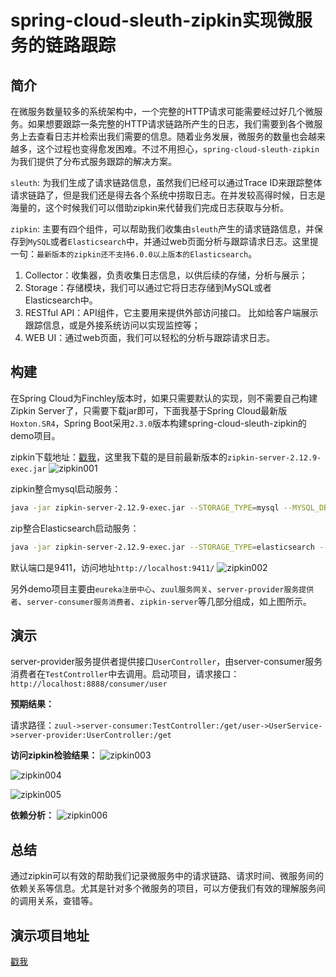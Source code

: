 # spring-cloud-sleuth-zipkin实现微服务的链路跟踪

## 简介
在微服务数量较多的系统架构中，一个完整的HTTP请求可能需要经过好几个微服务。如果想要跟踪一条完整的HTTP请求链路所产生的日志，我们需要到各个微服务上去查看日志并检索出我们需要的信息。随着业务发展，微服务的数量也会越来越多，这个过程也变得愈发困难。不过不用担心，`spring-cloud-sleuth-zipkin`为我们提供了分布式服务跟踪的解决方案。

`sleuth`: 为我们生成了请求链路信息，虽然我们已经可以通过Trace ID来跟踪整体请求链路了，但是我们还是得去各个系统中捞取日志。在并发较高得时候，日志是海量的，这个时候我们可以借助zipkin来代替我们完成日志获取与分析。

`zipkin`: 主要有四个组件，可以帮助我们收集由`sleuth`产生的请求链路信息，并保存到`MySQL`或者`Elasticsearch`中，并通过web页面分析与跟踪请求日志。这里提一句：`最新版本的zipkin还不支持6.0.0以上版本的Elasticsearch`。

1. Collector：收集器，负责收集日志信息，以供后续的存储，分析与展示；
2. Storage：存储模块，我们可以通过它将日志存储到MySQL或者Elasticsearch中。
3. RESTful API：API组件，它主要用来提供外部访问接口。 比如给客户端展示跟踪信息，或是外接系统访问以实现监控等；
4. WEB UI：通过web页面，我们可以轻松的分析与跟踪请求日志。

## 构建

在Spring Cloud为Finchley版本时，如果只需要默认的实现，则不需要自己构建Zipkin Server了，只需要下载jar即可，下面我基于Spring Cloud最新版`Hoxton.SR4`，Spring Boot采用`2.3.0`版本构建spring-cloud-sleuth-zipkin的demo项目。

zipkin下载地址：[戳我](https://dl.bintray.com/openzipkin/maven/io/zipkin/java/zipkin-server/)，这里我下载的是目前最新版本的`zipkin-server-2.12.9-exec.jar`
![zipkin001](https://img.gathub.cn/halo/e800939f6ea61dcbb2af57875946fc6a.png)

zipkin整合mysql启动服务：
```bash
java -jar zipkin-server-2.12.9-exec.jar --STORAGE_TYPE=mysql --MYSQL_DB=zipkin --MYSQL_USER=root --MYSQL_PASS=123456 --MYSQL_HOST=localhost --MYSQL_TCP_PORT=3306
```
zip整合Elasticsearch启动服务：
```bash
java -jar zipkin-server-2.12.9-exec.jar --STORAGE_TYPE=elasticsearch --DES_HOSTS=http://localhost:9200
```

默认端口是9411，访问地址`http://localhost:9411/`
![zipkin002](https://img.gathub.cn/halo/6ea7909673d8081c3bf6ba753b17e864.png)

另外demo项目主要由`eureka注册中心`、`zuul服务网关`、`server-provider服务提供者`、`server-consumer服务消费者`、`zipkin-server`等几部分组成，如上图所示。

## 演示

server-provider服务提供者提供接口`UserController`，由server-consumer服务消费者在`TestController`中去调用。启动项目，请求接口：`http://localhost:8888/consumer/user`

**预期结果：**

请求路径：`zuul->server-consumer:TestController:/get/user->UserService->server-provider:UserController:/get`

**访问zipkin检验结果：**
![zipkin003](https://img.gathub.cn/halo/e9f7e75081b30be2e4f0355be61dacdc.png)

![zipkin004](https://img.gathub.cn/halo/d3c460725338105a575152cc416dbae5.png)

![zipkin005](https://img.gathub.cn/halo/2e483e2a29bea9bc461d441f9c458160.png)

**依赖分析：**
![zipkin006](https://img.gathub.cn/halo/e6046e9b7e82b386c66f9e552e0b9691.png)

## 总结

通过zipkin可以有效的帮助我们记录微服务中的请求链路、请求时间、微服务间的依赖关系等信息。尤其是针对多个微服务的项目，可以方便我们有效的理解服务间的调用关系，查错等。

## 演示项目地址

[戳我](https://github.com/it-wwh/spring-cloud-sleuth-zipkin)